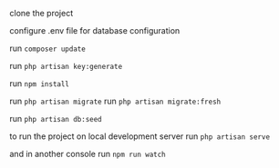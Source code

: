 clone the project

configure .env file for database configuration

run `composer update`

run `php artisan key:generate`

run `npm install`

run `php artisan migrate`
run `php artisan migrate:fresh`

run `php artisan db:seed`

to run the project on local development server
run `php artisan serve`

and in another console run 
`npm run watch`

